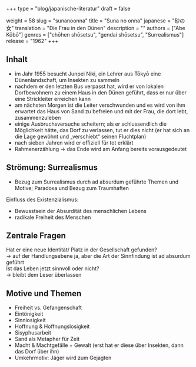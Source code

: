 +++
type = "blog/japanische-literatur"
draft = false

weight = 58
slug = "sunanoonna"
title = "Suna no onna"
japanese = "砂の女"
translation = "Die Frau in den Dünen"
description = ""
authors = ["Abe Kōbō"]
genres = ["chōhen shōsetsu", "gendai shōsetsu", "Surrealismus"]
release = "1962"
+++

## Inhalt

- im Jahr 1955 besucht Junpei Niki, ein Lehrer aus Tōkyō eine Dünenlandschaft, um Insekten zu sammeln
- nachdem er den letzten Bus verpasst hat, wird er von lokalen Dorfbewohnern zu einem Haus in den Dünen geführt, dass er nur über eine Strickleiter erreichen kann
- am nächsten Morgen ist die Leiter verschwunden und es wird von ihm erwartet das Haus von Sand zu befreien und mit der Frau, die dort lebt, zusammenzuleben
- einige Ausbruchsversuche scheitern; als er schlussendlich die Möglichkeit hätte, das Dorf zu verlassen, tut er dies nicht (er hat sich an die Lage gewöhnt und „verschiebt“ seinen Fluchtplan)
- nach sieben Jahren wird er offiziell für tot erklärt
- Rahmenerzählung -> das Ende wird am Anfang bereits vorausgedeutet

## Strömung: Surrealismus

- Bezug zum Surrealismus durch ad absurdum geführte Themen und Motive; Paradoxa und Bezug zum Traumhaften

Einfluss des Existenzialismus:

- Bewusstsein der Absurdität des menschlichen Lebens
- radikale Freiheit des Menschen

## Zentrale Fragen

Hat er eine neue Identität/ Platz in der Gesellschaft gefunden?  
-> auf der Handlungsebene ja, aber die Art der Sinnfindung ist ad absurdum geführt  
Ist das Leben jetzt sinnvoll oder nicht?  
-> bleibt dem Leser überlassen

## Motive und Themen

- Freiheit vs. Gefangenschaft
- Eintönigkeit
- Sinnlosigkeit
- Hoffnung & Hoffnungslosigkeit
- Sisyphusarbeit
- Sand als Metapher für Zeit
- Macht & Machtgefälle + Gewalt (erst hat er diese über Insekten, dann das Dorf über ihn)
- Umkehrmotiv: Jäger wird zum Gejagten
